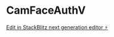 # CamFaceAuthV

[Edit in StackBlitz next generation editor ⚡️](https://stackblitz.com/~/github.com/RimgO/CamFaceAuthV)